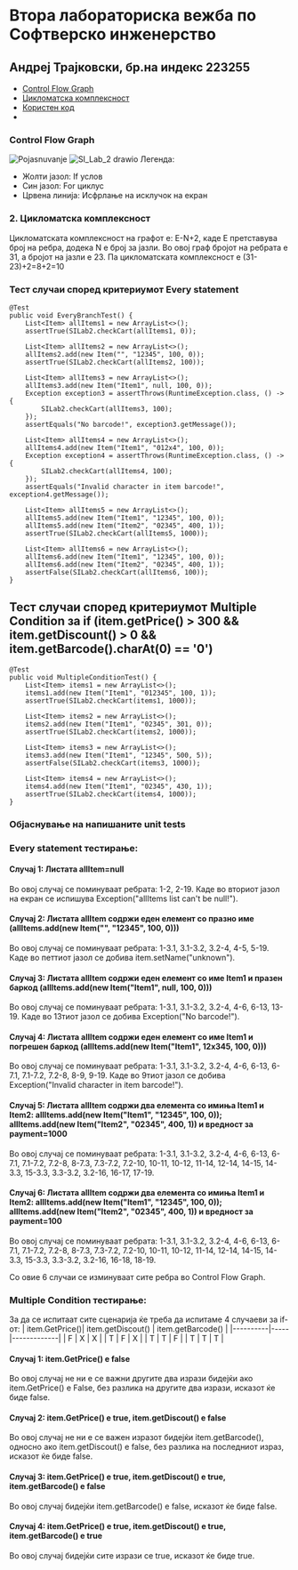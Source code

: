 # Втора лабораториска вежба по Софтверско инженерство

## Андреј Трајковски, бр.на индекс 223255

- [Control Flow Graph](#Control-Flow-Graph)
- [Цикломатска комплексност](#2.-Цикломатска-комплексност)
- [Користен код](#Користен-код)
- 
### Control Flow Graph
![Pojasnuvanje](https://github.com/AndrejT03/SI_2024_lab2_223255/assets/164937981/3ac9d634-453c-4f83-87b2-ef55ef0615e2)
![SI_Lab_2 drawio](https://github.com/AndrejT03/SI_2024_lab2_223255/assets/164937981/57156f29-4209-4841-8b75-7ee95b98bb8b)
Легенда:
- Жолти јазол: If услов
- Син јазол: For циклус
- Црвена линија: Исфрлање на исклучок на екран
  
### 2. Цикломатска комплексност

Цикломатската комплексност на графот е: E-N+2, каде Е претставува број на ребра, додека N е број за јазли. Во овој граф бројот на ребрата е 31, а бројот на јазли е 23. Па цикломатската комплексност е (31-23)+2=8+2=10

### Тест случаи според критериумот Every statement

    @Test
    public void EveryBranchTest() {
        List<Item> allItems1 = new ArrayList<>();
        assertTrue(SILab2.checkCart(allItems1, 0));

        List<Item> allItems2 = new ArrayList<>();
        allItems2.add(new Item("", "12345", 100, 0));
        assertTrue(SILab2.checkCart(allItems2, 100));

        List<Item> allItems3 = new ArrayList<>();
        allItems3.add(new Item("Item1", null, 100, 0));
        Exception exception3 = assertThrows(RuntimeException.class, () -> {
            SILab2.checkCart(allItems3, 100);
        });
        assertEquals("No barcode!", exception3.getMessage());

        List<Item> allItems4 = new ArrayList<>();
        allItems4.add(new Item("Item1", "012x4", 100, 0));
        Exception exception4 = assertThrows(RuntimeException.class, () -> {
            SILab2.checkCart(allItems4, 100);
        });
        assertEquals("Invalid character in item barcode!", exception4.getMessage());

        List<Item> allItems5 = new ArrayList<>();
        allItems5.add(new Item("Item1", "12345", 100, 0));
        allItems5.add(new Item("Item2", "02345", 400, 1));
        assertTrue(SILab2.checkCart(allItems5, 1000));

        List<Item> allItems6 = new ArrayList<>();
        allItems6.add(new Item("Item1", "12345", 100, 0));
        allItems6.add(new Item("Item2", "02345", 400, 1));
        assertFalse(SILab2.checkCart(allItems6, 100));
    }

## Тест случаи според критериумот Multiple Condition за if (item.getPrice() > 300 && item.getDiscount() > 0 && item.getBarcode().charAt(0) == '0')

    @Test
    public void MultipleConditionTest() {
        List<Item> items1 = new ArrayList<>();
        items1.add(new Item("Item1", "012345", 100, 1));
        assertTrue(SILab2.checkCart(items1, 1000));

        List<Item> items2 = new ArrayList<>();
        items2.add(new Item("Item1", "02345", 301, 0));
        assertTrue(SILab2.checkCart(items2, 1000));

        List<Item> items3 = new ArrayList<>();
        items3.add(new Item("Item1", "12345", 500, 5));
        assertFalse(SILab2.checkCart(items3, 1000));

        List<Item> items4 = new ArrayList<>();
        items4.add(new Item("Item1", "02345", 430, 1));
        assertTrue(SILab2.checkCart(items4, 1000));
    }

### Објаснување на напишаните unit tests

### Every statement тестирање:

#### Случај 1: Листата allItem=null 
Во овој случај се поминуваат ребрата: 1-2, 2-19. Каде во вториот јазол на екран се испишува Exception("allItems list can't be null!").

#### Случај 2: Листата allItem содржи еден елемент со празно име (allItems.add(new Item("", "12345", 100, 0)))
Во овој случај се поминуваат ребрата: 1-3.1, 3.1-3.2, 3.2-4, 4-5, 5-19. Каде во петтиот јазол се добива item.setName("unknown").

#### Случај 3: Листата allItem содржи еден елемент со име Item1 и празен баркод (allItems.add(new Item("Item1", null, 100, 0)))
Во овој случај се поминуваат ребрата: 1-3.1, 3.1-3.2, 3.2-4, 4-6, 6-13, 13-19. Каде во 13тиот јазол се добива Exception("No barcode!").

#### Случај 4: Листата allItem содржи еден елемент со име Item1 и погрешен баркод (allItems.add(new Item("Item1", 12x345, 100, 0)))
Во овој случај се поминуваат ребрата: 1-3.1, 3.1-3.2, 3.2-4, 4-6, 6-13, 6-7.1, 7.1-7.2, 7.2-8, 8-9, 9-19. Каде во 9тиот јазол се добива Exception("Invalid character in item barcode!").

#### Случај 5: Листата allItem содржи два елемента со имиња Item1 и Item2:  allItems.add(new Item("Item1", "12345", 100, 0)); allItems.add(new Item("Item2", "02345", 400, 1)) и вредност за payment=1000
Во овој случај се поминуваат ребрата: 1-3.1, 3.1-3.2, 3.2-4, 4-6, 6-13, 6-7.1, 7.1-7.2, 7.2-8, 8-7.3, 7.3-7.2, 7.2-10, 10-11, 10-12, 11-14, 12-14, 14-15, 14-3.3, 15-3.3, 3.3-3.2, 3.2-16, 16-17, 17-19.

#### Случај 6: Листата allItem содржи два елемента со имиња Item1 и Item2:  allItems.add(new Item("Item1", "12345", 100, 0)); allItems.add(new Item("Item2", "02345", 400, 1)) и вредност за payment=100
Во овој случај се поминуваат ребрата: 1-3.1, 3.1-3.2, 3.2-4, 4-6, 6-13, 6-7.1, 7.1-7.2, 7.2-8, 8-7.3, 7.3-7.2, 7.2-10, 10-11, 10-12, 11-14, 12-14, 14-15, 14-3.3, 15-3.3, 3.3-3.2, 3.2-16, 16-18, 18-19.

Со овие 6 случаи се изминуваат сите ребра во Control Flow Graph.

### Multiple Condition тестирање:

За да се испитаат сите сценарија ќе треба да испитаме 4 случаеви за if-от:
| item.GetPrice()| item.getDiscout() | item.getBarcode()    |
|----------|-----|-------------|
| F  | X  | X  |
| T | F | X |
| T  | T  | F |
| T  | T  | T |

#### Случај 1: item.GetPrice() e false
Во овој случај не ни е се важни другите два изрази бидејќи ако item.GetPrice() е False, без разлика на другите два изрази, исказот ќе биде false.

#### Случај 2: item.GetPrice() e true, item.getDiscout() e false
Во овој случај не ни е се важен изразот бидејќи item.getBarcode(), односно ако item.getDiscout() e false, без разлика на последниот израз, исказот ќе биде false.

#### Случај 3: item.GetPrice() e true, item.getDiscout() e true, item.getBarcode() e false
Во овој случај бидејќи item.getBarcode() e false, исказот ќе биде false.

#### Случај 4: item.GetPrice() e true, item.getDiscout() e true, item.getBarcode() e true
Во овој случај бидејќи сите изрази се true, исказот ќе биде true.
